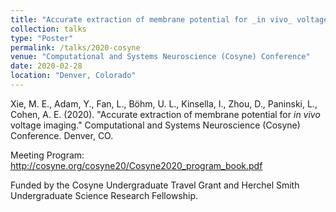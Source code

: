 ```yaml
---
title: "Accurate extraction of membrane potential for _in vivo_ voltage imaging"
collection: talks
type: "Poster"
permalink: /talks/2020-cosyne
venue: "Computational and Systems Neuroscience (Cosyne) Conference"
date: 2020-02-28
location: "Denver, Colorado"
---
```


Xie, M. E., Adam, Y., Fan, L., Böhm, U. L., Kinsella, I., Zhou, D., Paninski, L., Cohen, A. E. (2020). "Accurate extraction of membrane potential for _in vivo_ voltage imaging." Computational and Systems Neuroscience (Cosyne) Conference. Denver, CO.

Meeting Program: http://cosyne.org/cosyne20/Cosyne2020_program_book.pdf

Funded by the Cosyne Undergraduate Travel Grant and Herchel Smith Undergraduate Science Research Fellowship.
